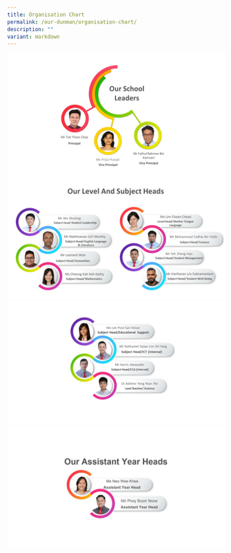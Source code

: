 ```yaml
---
title: Organisation Chart
permalink: /our-dunman/organisation-chart/
description: ""
variant: markdown
---
```

![](/images/Organisation%20Chart/SLs_2024.jpg)
![](/images/Organisation%20Chart/HOD_2024g1.jpg)
![](/images/Organisation%20Chart/HOD_2024g2.jpg)
![](/images/Organisation%20Chart/AYH2024.jpg)
